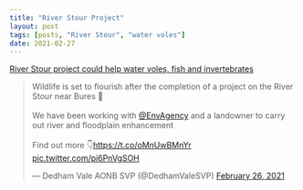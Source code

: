 ```yaml
---
title: "River Stour Project"
layout: post
tags: [posts, "River Stour", "water voles"]
date: 2021-02-27
---
```

[River Stour project could help water voles, fish and invertebrates](https://www.gov.uk/government/news/wildlife-set-to-flourish-after-project-completion-on-river-stour?utm_medium=email&utm_campaign=govuk-notifications&utm_source=51dc36ce-8027-43ad-a83c-913b07cf668f&utm_content=immediately)

<blockquote class="twitter-tweet"><p lang="en" dir="ltr">Wildlife is set to flourish after the completion of a project on the River Stour near Bures 🌊<br><br>We have been working with <a href="https://twitter.com/EnvAgency?ref_src=twsrc%5Etfw">@EnvAgency</a> and a landowner to carry out river and floodplain enhancement<br><br>Find out more 👇<a href="https://t.co/oMnUwBMnYr">https://t.co/oMnUwBMnYr</a> <a href="https://t.co/pi6PnVgSOH">pic.twitter.com/pi6PnVgSOH</a></p>&mdash; Dedham Vale AONB SVP (@DedhamValeSVP) <a href="https://twitter.com/DedhamValeSVP/status/1365310243761246208?ref_src=twsrc%5Etfw">February 26, 2021</a></blockquote> <script async src="https://platform.twitter.com/widgets.js" charset="utf-8"></script> 
